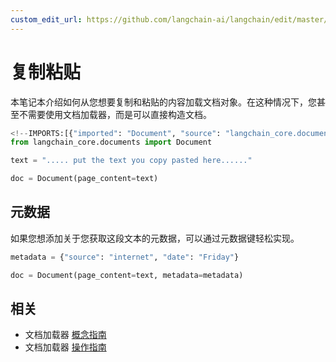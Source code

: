 ```yaml
---
custom_edit_url: https://github.com/langchain-ai/langchain/edit/master/docs/docs/integrations/document_loaders/copypaste.ipynb
---
```

# 复制粘贴

本笔记本介绍如何从您想要复制和粘贴的内容加载文档对象。在这种情况下，您甚至不需要使用文档加载器，而是可以直接构造文档。


```python
<!--IMPORTS:[{"imported": "Document", "source": "langchain_core.documents", "docs": "https://python.langchain.com/api_reference/core/documents/langchain_core.documents.base.Document.html", "title": "Copy Paste"}]-->
from langchain_core.documents import Document
```


```python
text = "..... put the text you copy pasted here......"
```


```python
doc = Document(page_content=text)
```

## 元数据
如果您想添加关于您获取这段文本的元数据，可以通过元数据键轻松实现。


```python
metadata = {"source": "internet", "date": "Friday"}
```


```python
doc = Document(page_content=text, metadata=metadata)
```


## 相关

- 文档加载器 [概念指南](/docs/concepts/#document-loaders)
- 文档加载器 [操作指南](/docs/how_to/#document-loaders)
